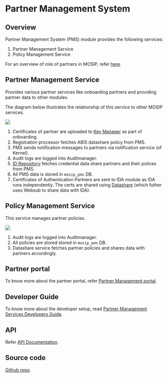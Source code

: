 # Partner Management System

## Overview

Partner Management System (PMS) module provides the following services:

1. Partner Management Service
2. Policy Management Service

For an overview of role of partners in MOSIP, refer [here](../partners.md).

## Partner Management Service

Provides various partner services like onboarding partners and providing partner data to other modules.

The diagram below illustrates the relationship of this service to other MOSIP services.

![](../../../../.gitbook/assets/pms.png)

1. Certificates of partner are uploaded to [Key Manager](../../../supporting-services/keymanager/) as part of onboarding.
2. Registration processor fetches ABIS datashare policy from PMS.
3. PMS sends notification messages to partners via notification service (of Kernel).
4. Audit logs are logged into Auditmanager.
5. [ID Repository](../../../identity-issuance/id-repository/) fetches credential data share partners and their polices from PMS.
6. All PMS data is stored in `mosip_pms` DB.
7. Certificates of Authentication Partners are sent to IDA module as IDA runs independently. The certs are shared using [Datashare](../../../supporting-components/datashare.md) (which futher uses Websub to share data with IDA).

## Policy Management Service

This service manages partner policies.

![](../../../../.gitbook/assets/policymanager.png)

1. Audit logs are logged into Auditmanager.
2. All policies are stored stored in `mosip_pms` DB.
3. Datashare service fetches partner policies and shares data with partners accordingly.

## Partner portal

To know more about the partner portal, refer [Partner Management portal](partner-management-portal.md).

## Developer Guide

To know more about the developer setup, read [Partner Management Services Developers Guide](https://docs.mosip.io/1.2.0/modules/partner-management-services/partner-management-services-developer-setup).

## API

Refer [API Documentation](https://mosip.github.io/documentation/1.2.0/1.2.0.html).

## Source code

[Github repo](https://github.com/mosip/partner-management-services/tree/release-1.2.0).

